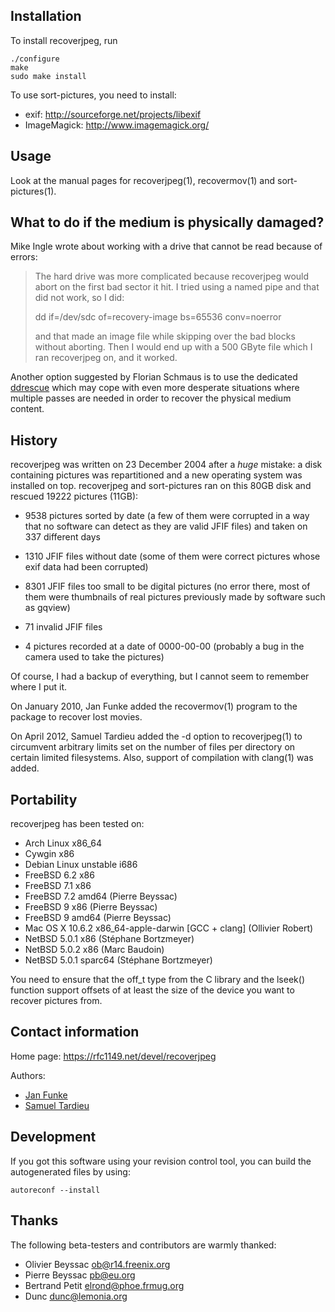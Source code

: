 Installation
------------
To install recoverjpeg, run

    ./configure
    make
    sudo make install

To use sort-pictures, you need to install:

  - exif: http://sourceforge.net/projects/libexif
  - ImageMagick: http://www.imagemagick.org/

Usage
-----
Look at the manual pages for recoverjpeg(1), recovermov(1) and
sort-pictures(1).

What to do if the medium is physically damaged?
-----------------------------------------------
Mike Ingle wrote about working with a drive that cannot be read because of errors:

> The hard drive was more complicated because recoverjpeg would abort on the first bad sector it hit.
> I tried using a named pipe and that did not work, so I did:
> 
>    dd if=/dev/sdc of=recovery-image bs=65536 conv=noerror
> 
> and that made an image file while skipping over the bad blocks without aborting. Then I would end up with a
> 500 GByte file which I ran recoverjpeg on, and it worked.

Another option suggested by Florian Schmaus is to use the dedicated
[ddrescue](http://www.gnu.org/software/ddrescue/ddrescue.html) which may cope with
even more desperate situations where multiple passes are needed in order
to recover the physical medium content.

History
-------
recoverjpeg was written on 23 December 2004 after a *huge* mistake:
a disk containing pictures was repartitioned and a new operating
system was installed on top. recoverjpeg and sort-pictures ran on
this 80GB disk and rescued 19222 pictures (11GB):

  - 9538 pictures sorted by date (a few of them were corrupted in a
    way that no software can detect as they are valid JFIF files)
    and taken on 337 different days

  - 1310 JFIF files without date (some of them were correct pictures
    whose exif data had been corrupted)

  - 8301 JFIF files too small to be digital pictures (no error there,
    most of them were thumbnails of real pictures previously made
    by software such as gqview)

  - 71 invalid JFIF files

  - 4 pictures recorded at a date of 0000-00-00 (probably a bug
    in the camera used to take the pictures)

Of course, I had a backup of everything, but I cannot seem to remember
where I put it.

On January 2010, Jan Funke added the recovermov(1) program to the package
to recover lost movies.

On April 2012, Samuel Tardieu added the -d option to recoverjpeg(1) to
circumvent arbitrary limits set on the number of files per directory on
certain limited filesystems. Also, support of compilation with clang(1)
was added.

Portability
-----------
recoverjpeg has been tested on:

  - Arch Linux x86_64
  - Cywgin x86
  - Debian Linux unstable i686
  - FreeBSD 6.2 x86
  - FreeBSD 7.1 x86
  - FreeBSD 7.2 amd64 (Pierre Beyssac)
  - FreeBSD 9 x86 (Pierre Beyssac)
  - FreeBSD 9 amd64 (Pierre Beyssac)
  - Mac OS X 10.6.2 x86_64-apple-darwin [GCC + clang] (Ollivier Robert)
  - NetBSD 5.0.1 x86 (Stéphane Bortzmeyer)
  - NetBSD 5.0.2 x86 (Marc Baudoin)
  - NetBSD 5.0.1 sparc64 (Stéphane Bortzmeyer)

You need to ensure that the off_t type from the C library and the
lseek() function support offsets of at least the size of the device
you want to recover pictures from.

Contact information
-------------------
Home page: <https://rfc1149.net/devel/recoverjpeg>

Authors:

  - [Jan Funke](mailto:jan.funke@inf.tu-dresden.de)
  - [Samuel Tardieu](https://rfc1149.net/)

Development
-----------
If you got this software using your revision control tool, you can
build the autogenerated files by using:

    autoreconf --install

Thanks
------
The following beta-testers and contributors are warmly thanked:

  - Olivier Beyssac <ob@r14.freenix.org>
  - Pierre Beyssac <pb@eu.org>
  - Bertrand Petit <elrond@phoe.frmug.org>
  - Dunc <dunc@lemonia.org>
